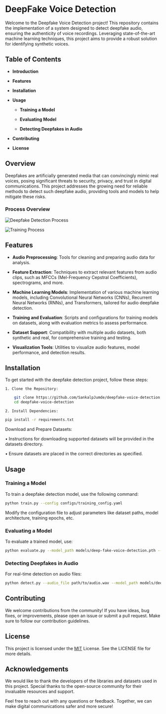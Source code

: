 
# DeepFake Voice Detection

Welcome to the Deepfake Voice Detection project! This repository contains the implementation of a system designed to detect deepfake audio, ensuring the authenticity of voice recordings. Leveraging state-of-the-art machine learning techniques, this project aims to provide a robust solution for identifying synthetic voices.


## Table of Contents

- **Introduction**

- **Features**

- **Installation**

- **Usage**

    - **Training a Model**

    - **Evaluating Model**

    - **Detecting Deepfakes in Audio**

- **Contributing**

- **License**
## Overview
Deepfakes are artificially generated media that can convincingly mimic real voices, posing significant threats to security, privacy, and trust in digital communications. This project addresses the growing need for reliable methods to detect such deepfake audio, providing tools and models to help mitigate these risks.

### Process Overview

![Deepfake Detection Process](path/to/your/image1.png)

![Training Process](path/to/your/image2.png)
## Features

- **Audio Preprocessing**: Tools for cleaning and preparing audio data for analysis.

- **Feature Extraction**: Techniques to extract relevant features from audio clips, such as MFCCs (Mel-Frequency Cepstral Coefficients), spectrograms, and more.

- **Machine Learning Models**: Implementation of various machine learning models, including Convolutional Neural Networks (CNNs), Recurrent Neural Networks (RNNs), and Transformers, tailored for audio deepfake detection.

- **Training and Evaluation**: Scripts and configurations for training models on datasets, along with evaluation metrics to assess performance.

- **Dataset Support**: Compatibility with multiple audio datasets, both synthetic and real, for comprehensive training and testing.

- **Visualization Tools**: Utilities to visualize audio features, model performance, and detection results.

## Installation

To get started with the deepfake detection project, follow these steps:

    1. Clone the Repository: 
```bash
    git clone https://github.com/SankalpJumde/deepfake-voice-detection.git 
    cd deepfake-voice-detection
```

    2. Install Dependencies:

```bash
pip install -r requirements.txt
```
Download and Prepare Datasets:

• Instructions for downloading supported datasets will be provided in the datasets directory.

• Ensure datasets are placed in the correct directories as specified.    
## Usage

### Training a Model
To train a deepfake detection model, use the following command:
```bash
python train.py --config configs/training_config.yaml
```
Modify the configuration file to adjust parameters like dataset paths, model architecture, training epochs, etc.

### Evaluating a Model
To evaluate a trained model, use:
```bash
python evaluate.py --model_path models/deep-fake-voice-detection.pth --data_path datasets/test_data
```
### Detecting Deepfakes in Audio
For real-time detection on audio files:
```bash
python detect.py --audio_file path/to/audio.wav --model_path models/deep-fake-voice-detection.pth

```
## Contributing

We welcome contributions from the community! If you have ideas, bug fixes, or improvements, please open an issue or submit a pull request. Make sure to follow our contribution guidelines.
## License
This project is licensed under the [MIT](https://choosealicense.com/licenses/mit/) License. See the LICENSE file for more details.



## Acknowledgements

We would like to thank the developers of the libraries and datasets used in this project. Special thanks to the open-source community for their invaluable resources and support.

Feel free to reach out with any questions or feedback. Together, we can make digital communications safer and more secure!


